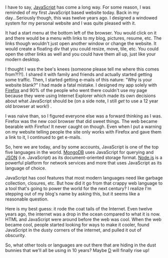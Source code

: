 <!-- Title: Uphill Both Ways -->
<!-- Tags: javascript -->
<!-- Author: Joshua Marsh -->

I have to say,
[JavaScript](https://developer.mozilla.org/en/JavaScript) has come a
long way. For some reason, I was reminded of my first JavaScript based
website today. Back in my day...Seriously though, this was twelve
years ago. I designed a windowed system for my personal website and I
was quite pleased with it.

It had a start menu at the bottom left of the browser. You would click
on it and there would be a menu with links to my blog, pictures,
resume, etc. The links though wouldn't just open another window or
change the website. It would create a floating div that you could
resize, move, tile, etc. You could open the other links as well and
you could have them all up, just like your modern desktop.

I thought I was the bee's knees (someone please tell me where this
comes from?!?!). I shared it with family and friends and actually
started getting some traffic. Then, I started getting e-mails of this
nature: "Why is your website blank?" I had made a fatal mistake. I
designed my app solely with
[Firefox](http://www.mozilla.org/en-US/firefox/new/) and 90% of the
people who went there couldn't use my page because they were using
Internet Explorer which made its own decisions about what JavaScript
should be (on a side note, I still *get* to use a 12 year old browser
at work!) .

I was naive than, so I figured everyone else was a forward thinking as
I was. Firefox was the new cool browser that did sweet things. The web
became bearable with Firefox! It never caught on though. Even when I
put a warning on my website telling people the site only works with
Firefox and gave them a link to it, I continued to get e-mails.

So, here we are today, and by some accounts, JavaScript is one of the top five languages in the world. [MongoDB](http://www.mongodb.org/) uses JavaScript for querying and [JSON](http://json.org/) (i.e. JavaScript) as its document-oriented storage format. [Node.js](http://nodejs.org/) is a powerful platform for network services and more that uses JavaScript as its language of choice.

JavaScript has cool features that most modern languages need like
garbage collection, closures, etc. But how did it go from that crappy
web language to a tool that's going to power the world for the next
century? I realize I'm stepping out of my blog's name by asking this,
but it seems like a reasonable question.

Here is my best guess: it rode the coat tails of the Internet. Even twelve years ago, the internet was a drop in the ocean compared to what it is now. HTML and JavaScript were around before the web was cool. When the web became cool, people started looking for ways to make it cooler, found JavaScript in the dusty corners of the internet, and pulled it out of obscurity.

So, what other tools or languages are out there that are hiding in the dust bunnies that we'll all be using in 10 years? Maybe [D](http://dlang.org/) will finally rise up!
